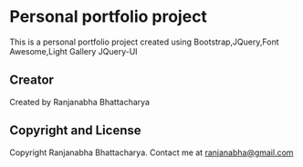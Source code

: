 # Personal portfolio project

This is a personal portfolio project created using Bootstrap,JQuery,Font Awesome,Light Gallery JQuery-UI

## Creator

Created by Ranjanabha Bhattacharya 

## Copyright and License

Copyright Ranjanabha Bhattacharya. Contact me at ranjanabha@gmail.com
